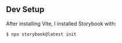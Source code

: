 ## Dev Setup

After installing Vite, I installed Storybook with:

```
$ npx storybook@latest init
```
